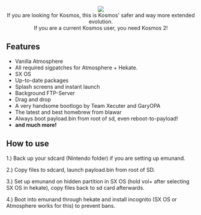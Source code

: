 <p align="center">
<a href="https://github.com/gaavin/kosmos-2/releases">
<img src="https://i.imgur.com/iC4hZkm.png"></a>
<br>
If you are looking for Kosmos, this is Kosmos' safer and way more extended evolution.
<br>
If you are a current Kosmos user, you need Kosmos 2!
</p>

## Features
* Vanilla Atmosphere
* All required sigpatches for Atmosphere + Hekate.
* SX OS
* Up-to-date packages
* Splash screens and instant launch
* Background FTP-Server
* Drag and drop
* A very handsome bootlogo by Team Xecuter and GaryOPA
* The latest and best homebrew from blawar
* Always boot payload.bin from root of sd, even reboot-to-payload!
* **and much more!**

## How to use
1.) Back up your sdcard (Nintendo folder) if you are setting up emunand.

2.) Copy files to sdcard, launch payload.bin from root of SD.

3.) Set up emunand on hidden partition in SX OS (hold vol+ after selecting SX OS in hekate), copy files back to sd card afterwards.

4.) Boot into emunand through hekate and install incognito (SX OS or Atmosphere works for this) to prevent bans.
